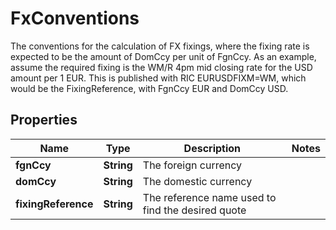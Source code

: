 

# FxConventions

The conventions for the calculation of FX fixings, where the fixing rate is expected to be the amount of  DomCcy per unit of FgnCcy.  As an example, assume the required fixing is the WM/R 4pm mid closing rate for the USD amount per 1 EUR.  This is published with RIC EURUSDFIXM=WM, which would be the FixingReference, with FgnCcy EUR and DomCcy USD.

## Properties

| Name | Type | Description | Notes |
|------------ | ------------- | ------------- | -------------|
|**fgnCcy** | **String** | The foreign currency |  |
|**domCcy** | **String** | The domestic currency |  |
|**fixingReference** | **String** | The reference name used to find the desired quote |  |



